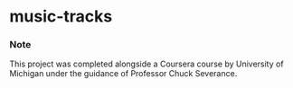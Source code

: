 # music-tracks


### Note
This project was completed alongside a Coursera course by University of Michigan under the guidance of Professor Chuck Severance. 
